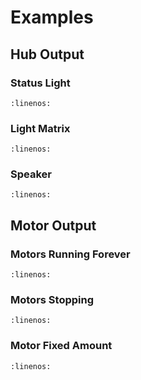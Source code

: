 # Examples

## Hub Output

### Status Light

```{literalinclude} ./python_files/hub_output_status_light.py
:linenos:
```

### Light Matrix

```{literalinclude} ./python_files/hub_output_light_matrix.py
:linenos:
```

### Speaker

```{literalinclude} ./python_files/hub_output_speaker.py
:linenos:
```

## Motor Output

### Motors Running Forever

```{literalinclude} ./python_files/motors_output_run.py
:linenos:
```

### Motors Stopping

```{literalinclude} ./python_files/motors_output_stop.py
:linenos:
```

### Motor Fixed Amount

```{literalinclude} ./python_files/motors_output_fixed.py
:linenos:
```
